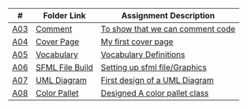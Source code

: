 |   #   | Folder Link | Assignment Description |
| :---: | ----------- | ---------------------- |
|<a href="https://github.com/SethAllen-ai/2143-OOP-Allen/tree/main/Assignments/A03"> A03 </a> |<a href="https://github.com/SethAllen-ai/2143-OOP-Allen/tree/main/Assignments/A03"> Comment </a>|<a href="https://github.com/SethAllen-ai/2143-OOP-Allen/tree/main/Assignments/A03">To show that we can comment code</a>|
|<a href="https://github.com/SethAllen-ai/2143-OOP-Allen/tree/main/Assignments/A04"> A04 </a> | <a href="https://github.com/SethAllen-ai/2143-OOP-Allen/tree/main/Assignments/A04"> Cover Page </a>| <a href="https://github.com/SethAllen-ai/2143-OOP-Allen/tree/main/Assignments/A04"> My first cover page </a> |
|<a href="https://github.com/SethAllen-ai/2143-OOP-Allen/tree/main/Assignments/A05"> A05 </a> |<a href="https://github.com/SethAllen-ai/2143-OOP-Allen/tree/main/Assignments/A05"> Vocabulary </a> |<a href="https://github.com/SethAllen-ai/2143-OOP-Allen/tree/main/Assignments/A05"> Vocabulary Definitions </a>|
|<a href="https://github.com/SethAllen-ai/2143-OOP-Allen/tree/main/Assignments/A06"> A06 </a> |<a href="https://github.com/SethAllen-ai/2143-OOP-Allen/tree/main/Assignments/A06"> SFML File Build </a> |<a href="https://github.com/SethAllen-ai/2143-OOP-Allen/tree/main/Assignments/A06"> Setting up sfml file/Graphics </a>|
|<a href="https://github.com/SethAllen-ai/2143-OOP-Allen/tree/main/Assignments/A07"> A07 </a> |<a href="https://github.com/SethAllen-ai/2143-OOP-Allen/tree/main/Assignments/A07"> UML Diagram </a> |<a href="https://github.com/SethAllen-ai/2143-OOP-Allen/tree/main/Assignments/A07"> First design of a UML Diagram |
|<a href="https://github.com/SethAllen-ai/2143-OOP-Allen/tree/main/Assignments/A08"> A08 </a> |<a href="https://github.com/SethAllen-ai/2143-OOP-Allen/tree/main/Assignments/A08"> Color Pallet </a> |<a href="https://github.com/SethAllen-ai/2143-OOP-Allen/tree/main/Assignments/A08"> Designed A color pallet class |
